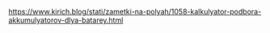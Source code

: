 https://www.kirich.blog/stati/zametki-na-polyah/1058-kalkulyator-podbora-akkumulyatorov-dlya-batarey.html


